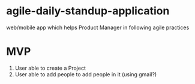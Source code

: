 # agile-daily-standup-application
web/mobile app which helps Product Manager in following agile practices   
# MVP   
1. User able to create a Project   
2. User able to add people to add people in it (using gmail?)
